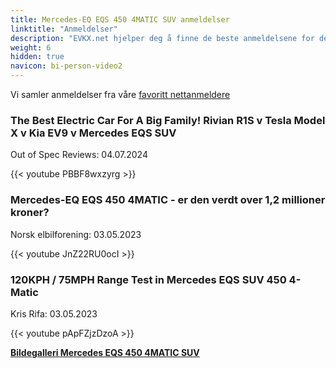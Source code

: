 ```yaml
---
title: Mercedes-EQ EQS 450 4MATIC SUV anmeldelser
linktitle: "Anmeldelser"
description: "EVKX.net hjelper deg å finne de beste anmeldelsene for denne modellen."
weight: 6
hidden: true
navicon: bi-person-video2
---
```

Vi samler anmeldelser fra våre [favoritt nettanmeldere](../../../../../guides/evreviewers/)

<div class="container text-center shadow p-2 pe-4 mb-5 bg-body-tertiary rounded border">
<h3>The Best Electric Car For A Big Family! Rivian R1S v Tesla Model X v Kia EV9 v Mercedes EQS SUV</h3>
<p>Out of Spec Reviews: 04.07.2024</p>

{{< youtube PBBF8wxzyrg >}}

</div>
<div class="container text-center shadow p-2 pe-4 mb-5 bg-body-tertiary rounded border">
<h3>Mercedes-EQ EQS 450 4MATIC - er den verdt over 1,2 millioner kroner?</h3>
<p>Norsk elbilforening: 03.05.2023</p>

{{< youtube JnZ22RU0ocI >}}

</div>
<div class="container text-center shadow p-2 pe-4 mb-5 bg-body-tertiary rounded border">
<h3>120KPH / 75MPH Range Test in Mercedes EQS SUV 450 4-Matic</h3>
<p>Kris Rifa: 03.05.2023</p>

{{< youtube pApFZjzDzoA >}}

</div>
<div class="mt-3 mb-3">
<a href="../gallery/" class="text-decoration-none text-black">
<strong><i class="bi-arrow-left"></i>Bildegalleri  </strong>
</a>
<a href="../" class="text-decoration-none text-black float-end">
<strong>Mercedes EQS 450 4MATIC SUV <i class="bi-arrow-right"></i></strong>
</a>
</div>
